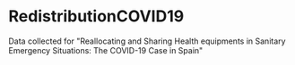 # RedistributionCOVID19
Data collected for "Reallocating and Sharing Health equipments in Sanitary Emergency Situations: The COVID-19 Case in Spain"

